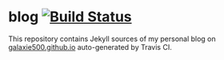 # blog [![Build Status](https://travis-ci.com/galaxie500/blog.svg?branch=master)](https://travis-ci.com/galaxie500/blog)
This repository contains Jekyll sources of my personal blog on [galaxie500.github.io](galaxie500.github.io) auto-generated by Travis CI.
